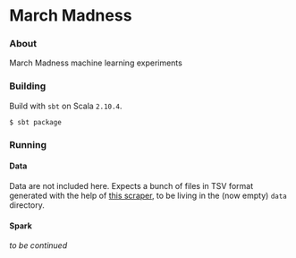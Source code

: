 March Madness
===

### About

March Madness machine learning experiments

### Building

Build with `sbt` on Scala `2.10.4`.

```
$ sbt package
```

### Running

#### Data

Data are not included here. Expects a bunch of files in TSV format generated
with the help of [this scraper](https://github.com/rodzam/ncaab-stats-scraper),
to be living in the (now empty) `data` directory.

#### Spark

*to be continued*
